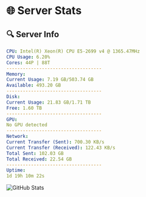 # 🌐 Server Stats
## 🔍 Server Info
```yaml
CPU: Intel(R) Xeon(R) CPU E5-2699 v4 @ 1365.47MHz
CPU Usage: 6.20%
Cores: 44P | 88T
-----------------------------------
Memory:
Current Usage: 7.19 GB/503.74 GB
Available: 493.20 GB
-----------------------------------
Disk:
Current Usage: 21.83 GB/1.71 TB
Free: 1.60 TB
-----------------------------------
GPU:
No GPU detected
-----------------------------------
Network:
Current Transfer (Sent): 700.30 KB/s
Current Transfer (Received): 122.43 KB/s
Total Sent: 102.03 GB
Total Received: 22.54 GB
-----------------------------------
Uptime:
1d 19h 10m 22s
```
![GitHub Stats](https://img.shields.io/badge/Updated-2025-04-21_12:19:10-blue)
